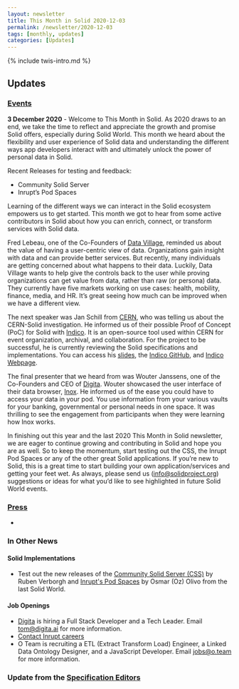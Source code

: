 ```yaml
---
layout: newsletter
title: This Month in Solid 2020-12-03
permalink: /newsletter/2020-12-03
tags: [monthly, updates]
categories: [Updates]
---
```

{% include twis-intro.md %}

## Updates

### [Events](https://solidproject.org/events)

**3 December 2020** - Welcome to This Month in Solid. As 2020 draws to an end, we take the time to reflect and appreciate the growth and promise Solid offers, especially during Solid World. This month we  heard about the flexibility and user experience of Solid data and understanding the different ways app developers interact with and ultimately unlock the power of personal data in Solid.  

Recent Releases for testing and feedback:
* Community Solid Server 
* Inrupt’s Pod Spaces


Learning of the different ways we can interact in the Solid ecosystem empowers us to get started. This month we got to hear from some active contributors in Solid about how you can enrich, connect, or transform services with Solid data. 

Fred Lebeau, one of the Co-Founders of [Data Village](https://www.datavillage.me/), reminded us about the value of having a user-centric view of data. Organizations gain insight with data and can provide better services. But recently, many individuals are getting concerned about what happens to their data. Luckily, Data Village wants to help give the controls back to the user while proving organizations can get value from data, rather than raw (or persona) data. They currently have five markets working on use cases: health, mobility, finance, media, and HR. It’s great seeing how much can be improved when we have a different view. 

The next speaker was Jan Schill from [CERN](https://home.cern/), who was telling us about the CERN-Solid investigation. He informed us of their possible Proof of Concept (PoC) for Solid with [Indico](https://indico.cern.ch/category/11962/). It is an open-source tool used within CERN for event organization, archival, and collaboration. For the project to be successful, he is currently reviewing the Solid specifications and implementations. You can access his [slides](https://indico.cern.ch/event/977577/attachments/2150316/3635690/SolidWorld2020-12-03presentation.pdf), the [Indico GitHub](https://github.com/indico/), and [Indico Webpage](https://getindico.io/).

The final presenter that we heard from was Wouter Janssens, one of the Co-Founders and CEO of [Digita](https://www.digita.ai/). Wouter showcased the user interface of their data browser, [Inox](https://www.inox.app/). He informed us of the ease you could have to access your data in your pod. You use information from your various vaults for your banking, governmental or personal needs in one space. It was thrilling to see the engagement from participants when they were learning how Inox works.

In finishing out this year and the last 2020 This Month in Solid newsletter, we are eager to continue growing and contributing in Solid and hope you are as well. So to keep the momentum, start testing out the CSS, the Inrupt Pod Spaces or any of the other great Solid applications. If you’re new to Solid, this is a great time to start building your own application/services and getting your feet wet. As always, please send us ([info@solidproject.org](info@solidproject.org)) suggestions or ideas for what you’d like to see highlighted in future Solid World events.

  
### [Press](https://solidproject.org/press)

* 

### In Other News

#### Solid Implementations

* Test out the new releases of the [Community Solid Server (CSS)](https://github.com/solid/community-server/) by Ruben Verborgh and [Inrupt's Pod Spaces](signup.pod.inrupt.com) by Osmar (Oz) Olivo from the last Solid World.

#### Job Openings
* [Digita](https://www.digita.ai/careers) is hiring a Full Stack Developer and a Tech Leader. Email tom@digita.ai for more information.
* [Contact Inrupt careers](https://inrupt.com/careers) 
* O Team is recruiting a ETL (Extract Transform Load) Engineer, a Linked Data Ontology Designer, and a JavaScript Developer. Email [jobs@o.team](mailto:jobs@o.team) for more information. 

### Update from the [Specification Editors](https://github.com/solid/process/blob/master/editors.md)


